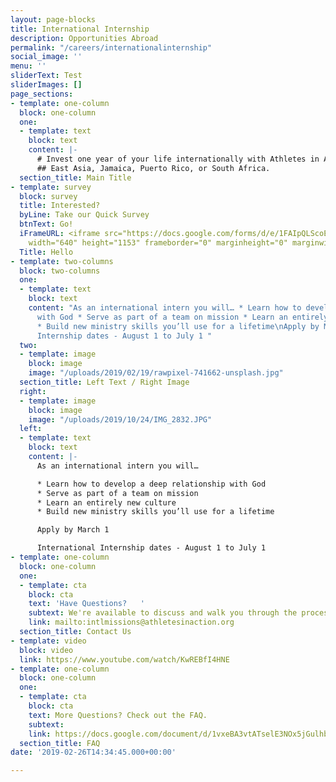 ```yaml
---
layout: page-blocks
title: International Internship
description: Opportunities Abroad
permalink: "/careers/internationalinternship"
social_image: ''
menu: ''
sliderText: Test
sliderImages: []
page_sections:
- template: one-column
  block: one-column
  one:
  - template: text
    block: text
    content: |-
      # Invest one year of your life internationally with Athletes in Action in
      ## East Asia, Jamaica, Puerto Rico, or South Africa.
  section_title: Main Title
- template: survey
  block: survey
  title: Interested?
  byLine: Take our Quick Survey
  btnText: Go!
  iFrameURL: <iframe src="https://docs.google.com/forms/d/e/1FAIpQLScoE3qdj4kDJZtdOQS6lfqbNZFH2RN2Lxu_FgeX7l5oAFvvrw/viewform?embedded=true"
    width="640" height="1153" frameborder="0" marginheight="0" marginwidth="0">Loading…</iframe>
  Title: Hello
- template: two-columns
  block: two-columns
  one:
  - template: text
    block: text
    content: "As an international intern you will… * Learn how to develop a deep relationship
      with God * Serve as part of a team on mission * Learn an entirely new culture
      * Build new ministry skills you’ll use for a lifetime\nApply by March 1\nInternational
      Internship dates - August 1 to July 1 "
  two:
  - template: image
    block: image
    image: "/uploads/2019/02/19/rawpixel-741662-unsplash.jpg"
  section_title: Left Text / Right Image
  right:
  - template: image
    block: image
    image: "/uploads/2019/10/24/IMG_2832.JPG"
  left:
  - template: text
    block: text
    content: |-
      As an international intern you will…

      * Learn how to develop a deep relationship with God
      * Serve as part of a team on mission
      * Learn an entirely new culture
      * Build new ministry skills you’ll use for a lifetime

      Apply by March 1

      International Internship dates - August 1 to July 1
- template: one-column
  block: one-column
  one:
  - template: cta
    block: cta
    text: 'Have Questions?   '
    subtext: We're available to discuss and walk you through the process at any point.
    link: mailto:intlmissions@athletesinaction.org
  section_title: Contact Us
- template: video
  block: video
  link: https://www.youtube.com/watch/KwREBfI4HNE
- template: one-column
  block: one-column
  one:
  - template: cta
    block: cta
    text: More Questions? Check out the FAQ.
    subtext:
    link: https://docs.google.com/document/d/1vxeBA3vtATselE3NOx5jGulhbhs1tC3RP7p7xCPwp9U/export?format=pdf
  section_title: FAQ
date: '2019-02-26T14:34:45.000+00:00'

---
```

